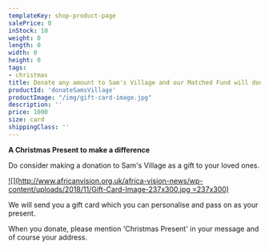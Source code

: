 ```yaml
---
templateKey: shop-product-page
salePrice: 0
inStock: 10
weight: 0
length: 0
width: 0
height: 0
tags:
- christmas
title: Donate any amount to Sam's Village and our Matched Fund will double it!
productId: 'donateSamsVillage'
productImage: "/img/gift-card-image.jpg"
description: ''
price: 1000
size: card
shippingClass: ''
---
```

**A Christmas Present to make a difference**

Do consider making a donation to Sam's Village as a gift to your loved ones.

[![](http://www.africanvision.org.uk/africa-vision-news/wp-content/uploads/2018/11/Gift-Card-Image-237x300.jpg =237x300)](http://www.africanvision.org.uk/africa-vision-news/wp-content/uploads/2018/11/Gift-Card-Image.jpg)

We will send you a gift card which you can personalise and pass on as your present.

When you donate, please mention 'Christmas Present' in your message and of course your address.
